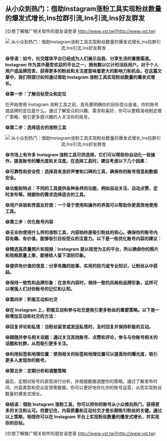 ## **从小众到热门：借助Instagram涨粉工具实现粉丝数量的爆发式增长,Ins拉群引流,Ins引流,Ins好友群发**

[😍想了解推广相关软件的朋友请登录 http://www.vst.tw](http://www.vst.tw)

 <center><img src="https://vst.tw/MP4/tuiguang/png/8.png" alt="从小众到热门：借助Instagram涨粉工具实现粉丝数量的爆发式增长,Ins拉群引流,Ins引流,Ins好友群发"></center>

**😄导语：如今，社交媒体平台已经成为人们展示自我、分享生活的重要渠道。Instagram 作为其中最受欢迎的平台之一，拥有数以亿计的活跃用户。对于个人用户或品牌而言，获得更多的粉丝和关注度意味着更大的影响力和机会。在这篇文章中，我们将探讨如何通过借助 Instagram 涨粉工具实现粉丝数量的爆发式增长。**

**😄第一步：了解目标受众和定位**

在开始使用 Instagram 涨粉工具之前，首先要明确你的目标受众是谁，你的账号或品牌的定位是什么。通过了解受众的兴趣、需求和喜好，你可以更精准地制定推广策略，吸引更多感兴趣的人关注你的账号。

**😄第二步：选择适合的涨粉工具**

 <center><img src="https://vst.tw/MP4/tuiguang/png/8.png" alt="从小众到热门：借助Instagram涨粉工具实现粉丝数量的爆发式增长,Ins拉群引流,Ins引流,Ins好友群发"></center>

**😄市场上有许多 Instagram 涨粉工具可供选择，它们可以帮助你自动化一些操作，提高账号的曝光度和关注度。在选择工具时，建议考虑以下几个因素：**

**😄可靠性和安全性：选择具有良好声誉和口碑的工具，确保你的账号信息和数据安全。**

**😄功能和特点：不同的工具提供各种各样的功能，例如自动关注、自动点赞、定时发布等。根据你的需求选择适合的工具。**

**😄用户体验和界面友好度：一个易于使用和操作的界面可以帮助你更高效地使用工具。**

**😄第三步：优化账号内容**

**😄无论你使用什么样的涨粉工具，内容始终是吸引粉丝的核心。确保你的账号内容有趣、有价值，能够吸引目标受众的注意力。以下是一些优化账号内容的建议：**

**😄精选高质量照片和视频：Instagram 是以视觉为主的平台，所以确保你的照片和视频质量上乘，能够给人留下深刻印象。**

**😄提供有价值的信息：分享有趣的故事、实用的技巧或专业知识，让粉丝从中获益。**

**😄保持一致性和品牌形象：在发布内容时，保持一致的风格和品牌形象，这样可以增强人们对你账号的记忆和认知。**

**😄第四步：积极互动和社交**

**😄在 Instagram 上，积极互动和参与社交是吸引更多粉丝的重要策略。以下是一些增加互动和社交的方法：**

**😄回复评论和私信：当粉丝留言或发送私信时，及时回复并保持积极的互动。**

**😄跟随并参与相关话题：通过关注其他账号、点赞和评论，参与与你账号相关的话题和社群，从而吸引更多关注。**

**😄利用标签和地理位置：使用相关的标签和地理位置可以提高你的曝光度，吸引更多人发现你的账号。**

**😄第五步：定期分析和调整策略**

最后，定期对账号的表现进行分析，并根据数据调整你的策略。通过了解发布时间、内容类型和受众反馈等数据，你可以更好地优化你的账号运营，从而实现粉丝数量的爆发式增长。

**😄结语：借助 Instagram 涨粉工具，你可以将你的账号从小众推向热门，获得更多的关注和认可。但要记住，内容质量和互动社交才是长期吸引粉丝的关键。通过以上策略，相信你可以在 Instagram 平台上实现粉丝数量的爆发式增长，并实现你的目标。**

[😍想了解推广相关软件的朋友请登录 http://www.vst.tw](http://www.vst.tw)



